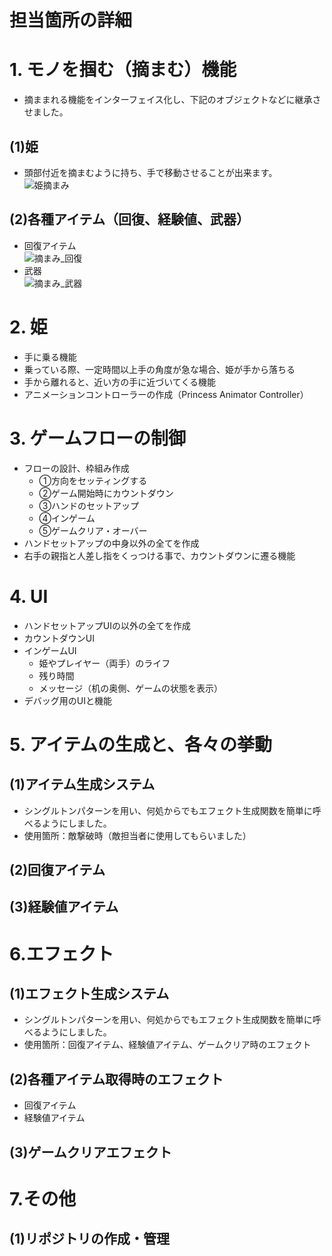 # 担当箇所の詳細


# 1. モノを掴む（摘まむ）機能
- 摘ままれる機能をインターフェイス化し、下記のオブジェクトなどに継承させました。  
## (1)姫  
- 頭部付近を摘まむように持ち、手で移動させることが出来ます。  
![姫摘まみ](https://user-images.githubusercontent.com/103874162/213637903-f74a0fb4-ba48-4878-99f5-391ccbe2b71a.gif)  
## (2)各種アイテム（回復、経験値、武器）
- 回復アイテム  
![摘まみ_回復](https://user-images.githubusercontent.com/103874162/213639118-c95dff0c-808e-4230-b070-9eeb0ba22814.gif)  
- 武器  
![摘まみ_武器](https://user-images.githubusercontent.com/103874162/213639138-202e1dcd-afbb-49c9-a177-81bb1b99aadb.gif)  


# 2. 姫
- 手に乗る機能
- 乗っている際、一定時間以上手の角度が急な場合、姫が手から落ちる  
- 手から離れると、近い方の手に近づいてくる機能  
- アニメーションコントローラーの作成（Princess Animator Controller）  


# 3. ゲームフローの制御
- フローの設計、枠組み作成  
	- ①方向をセッティングする  
	- ②ゲーム開始時にカウントダウン  
	- ③ハンドのセットアップ  
	- ④インゲーム  
	- ⑤ゲームクリア・オーバー  
- ハンドセットアップの中身以外の全てを作成  
- 右手の親指と人差し指をくっつける事で、カウントダウンに遷る機能  

# 4. UI
- ハンドセットアップUIの以外の全てを作成  
- カウントダウンUI  
- インゲームUI  
	- 姫やプレイヤー（両手）のライフ  
	- 残り時間  
	- メッセージ（机の奥側、ゲームの状態を表示）  
- デバッグ用のUIと機能  

# 5. アイテムの生成と、各々の挙動 
## (1)アイテム生成システム  
- シングルトンパターンを用い、何処からでもエフェクト生成関数を簡単に呼べるようにしました。  　　
- 使用箇所：敵撃破時（敵担当者に使用してもらいました）  
## (2)回復アイテム  
## (3)経験値アイテム  


# 6.エフェクト  
## (1)エフェクト生成システム  
- シングルトンパターンを用い、何処からでもエフェクト生成関数を簡単に呼べるようにしました。　　
- 使用箇所：回復アイテム、経験値アイテム、ゲームクリア時のエフェクト
## (2)各種アイテム取得時のエフェクト  
- 回復アイテム  
- 経験値アイテム  
## (3)ゲームクリアエフェクト


# 7.その他
## (1)リポジトリの作成・管理  
